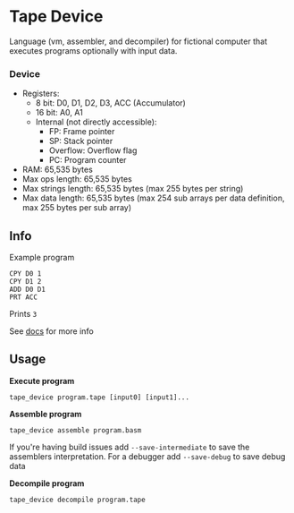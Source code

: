 # Tape Device

Language (vm, assembler, and decompiler) for fictional computer that executes programs optionally with input data.

### Device

- Registers:
  - 8 bit: D0, D1, D2, D3, ACC (Accumulator)
  - 16 bit: A0, A1
  - Internal (not directly accessible):
    - FP: Frame pointer
    - SP: Stack pointer
    - Overflow: Overflow flag
    - PC: Program counter
- RAM: 65,535 bytes
- Max ops length: 65,535 bytes 
- Max strings length: 65,535 bytes (max 255 bytes per string)
- Max data length: 65,535 bytes (max 254 sub arrays per data definition, max 255 bytes per sub array)

## Info

Example program
```
CPY D0 1
CPY D1 2
ADD D0 D1
PRT ACC
```

Prints `3`

See [docs](https://github.com/raybritton/tape-device/blob/master/language.md) for more info

## Usage

**Execute program**
```
tape_device program.tape [input0] [input1]...
```

**Assemble program**
```
tape_device assemble program.basm
```
If you're having build issues add `--save-intermediate` to save the assemblers interpretation.
For a debugger add `--save-debug` to save debug data

**Decompile program**
```
tape_device decompile program.tape
```